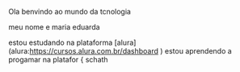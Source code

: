 Ola benvindo ao mundo da tcnologia

meu nome e maria eduarda 

estou estudando na plataforma [alura] (alura:https://cursos.alura.com.br/dashboard )
estou aprendendo a progamar na platafor { schath
